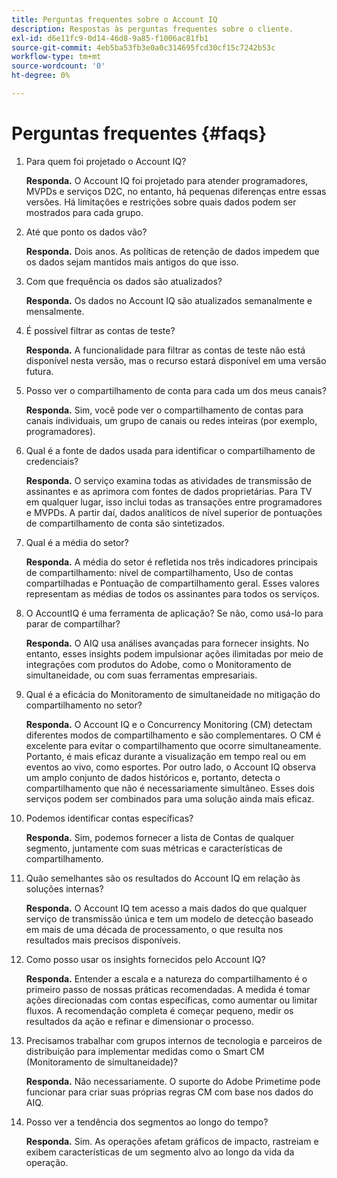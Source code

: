 ```yaml
---
title: Perguntas frequentes sobre o Account IQ
description: Respostas às perguntas frequentes sobre o cliente.
exl-id: d6e11fc9-0d14-46d8-9a85-f1006ac81fb1
source-git-commit: 4eb5ba53fb3e0a0c314695fcd30cf15c7242b53c
workflow-type: tm+mt
source-wordcount: '0'
ht-degree: 0%

---
```


# Perguntas frequentes {#faqs}

1. Para quem foi projetado o Account IQ?

   **Responda.** O Account IQ foi projetado para atender programadores, MVPDs e serviços D2C, no entanto, há pequenas diferenças entre essas versões. Há limitações e restrições sobre quais dados podem ser mostrados para cada grupo.

1. Até que ponto os dados vão?

   **Responda.** Dois anos. As políticas de retenção de dados impedem que os dados sejam mantidos mais antigos do que isso.

1. Com que frequência os dados são atualizados?

   **Responda.** Os dados no Account IQ são atualizados semanalmente e mensalmente.

1. É possível filtrar as contas de teste?

   **Responda.** A funcionalidade para filtrar as contas de teste não está disponível nesta versão, mas o recurso estará disponível em uma versão futura.

1. Posso ver o compartilhamento de conta para cada um dos meus canais? <!--shall we separate out this question for the persona of programmer?-->

   **Responda.** Sim, você pode ver o compartilhamento de contas para canais individuais, um grupo de canais ou redes inteiras (por exemplo, programadores).

1. Qual é a fonte de dados usada para identificar o compartilhamento de credenciais?

   **Responda.** O serviço examina todas as atividades de transmissão de assinantes e as aprimora com fontes de dados proprietárias. Para TV em qualquer lugar, isso inclui todas as transações entre programadores e MVPDs. A partir daí, dados analíticos de nível superior de pontuações de compartilhamento de conta são sintetizados.

1. Qual é a média do setor?

   **Responda.** A média do setor é refletida nos três indicadores principais de compartilhamento: nível de compartilhamento, Uso de contas compartilhadas e Pontuação de compartilhamento geral. Esses valores representam as médias de todos os assinantes para todos os serviços.

1. O AccountIQ é uma ferramenta de aplicação? Se não, como usá-lo para parar de compartilhar?

   **Responda.** O AIQ usa análises avançadas para fornecer insights. No entanto, esses insights podem impulsionar ações ilimitadas por meio de integrações com produtos do Adobe, como o Monitoramento de simultaneidade, ou com suas ferramentas empresariais.

1. Qual é a eficácia do Monitoramento de simultaneidade no mitigação do compartilhamento no setor?

   **Responda.** O Account IQ e o Concurrency Monitoring (CM) detectam diferentes modos de compartilhamento e são complementares. O CM é excelente para evitar o compartilhamento que ocorre simultaneamente. Portanto, é mais eficaz durante a visualização em tempo real ou em eventos ao vivo, como esportes. Por outro lado, o Account IQ observa um amplo conjunto de dados históricos e, portanto, detecta o compartilhamento que não é necessariamente simultâneo. Esses dois serviços podem ser combinados para uma solução ainda mais eficaz.

1. Podemos identificar contas específicas?

   **Responda.** Sim, podemos fornecer a lista de Contas de qualquer segmento, juntamente com suas métricas e características de compartilhamento.

1. Quão semelhantes são os resultados do Account IQ em relação às soluções internas?

   **Responda.** O Account IQ tem acesso a mais dados do que qualquer serviço de transmissão única e tem um modelo de detecção baseado em mais de uma década de processamento, o que resulta nos resultados mais precisos disponíveis.

1. Como posso usar os insights fornecidos pelo Account IQ?

   **Responda.** Entender a escala e a natureza do compartilhamento é o primeiro passo de nossas práticas recomendadas. A medida é tomar ações direcionadas com contas específicas, como aumentar ou limitar fluxos. A recomendação completa é começar pequeno, medir os resultados da ação e refinar e dimensionar o processo.

1. Precisamos trabalhar com grupos internos de tecnologia e parceiros de distribuição para implementar medidas como o Smart CM (Monitoramento de simultaneidade)?

   **Responda.** Não necessariamente. O suporte do Adobe Primetime pode funcionar para criar suas próprias regras CM com base nos dados do AIQ.

1. Posso ver a tendência dos segmentos ao longo do tempo?

   **Responda.** Sim. As operações afetam gráficos de impacto, rastreiam e exibem características de um segmento alvo ao longo da vida da operação.
